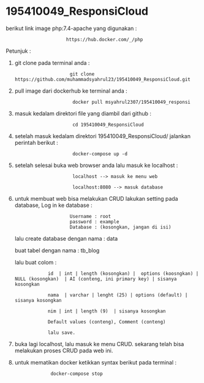 # 195410049_ResponsiCloud
berikut link image php:7.4-apache yang digunakan : 

                          https://hub.docker.com/_/php
                           
                           
Petunjuk : 
1. git clone pada terminal anda : 

                           git clone https://github.com/muhammadsyahrul23/195410049_ResponsiCloud.git
                           
2. pull image dari dockerhub ke terminal anda : 

                            docker pull msyahrul2307/195410049_responsi


3. masuk kedalam direktori file yang diambil dari github : 

                            cd 195410049_ResponsiCloud


4. setelah masuk kedalam direktori 195410049_ResponsiCloud/ jalankan perintah berikut :

                            docker-compose up -d


5. setelah selesai buka web browser anda lalu masuk ke localhost : 

                            localhost --> masuk ke menu web
                            
                            localhost:8080 --> masuk database
 
 6. untuk membuat web bisa melakukan CRUD lakukan setting pada database, Log in ke database : 
 
                            Username : root
                            password : example
                            Database : (kosongkan, jangan di isi)
                            
                            
    lalu create database dengan nama : data                    
    
    buat tabel dengan nama : tb_blog
    
    lalu buat colom : 
    
                    id  | int | length (kosongkan) |  options (koosngkan) | NULL (kosongkan)  | AI (conteng, ini primary key) | sisanya kosongkan
                    
                    nama  | varchar | lenght (25) | options (default) | sisanya kosongkan
                    
                    nim | int | length (9)  | sisanya kosongkan
                    
                    Default values (conteng), Comment (conteng)
                    
                    lalu save.
                    
7. buka lagi localhost, lalu masuk ke menu CRUD. sekarang telah bisa melakukan proses CRUD pada web ini.

8. untuk mematikan docker ketikkan syntax berikut pada terminal : 

                    docker-compose stop
